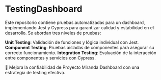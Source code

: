 # TestingDashboard
Este repositorio contiene pruebas automatizadas para un dashboard, implementando Jest y Cypress para garantizar calidad y estabilidad en el desarrollo. Se abordan tres niveles de pruebas:

**Unit Testing**: Validación de funciones y lógica individual con Jest.
**Component Testing**: Pruebas aisladas de componentes para asegurar su correcto funcionamiento.
**Integration Testing**: Evaluación de la interacción entre componentes y servicios con Cypress.

🚀 Mejora la confiabilidad de Proyecto Miranda Dashboard con una estrategia de testing efectiva.

